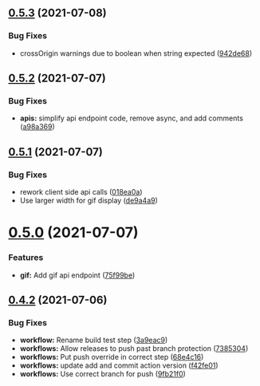## [0.5.3](https://github.com/bsord/weatherdrop/compare/0.5.2...0.5.3) (2021-07-08)


### Bug Fixes

* crossOrigin warnings due to boolean when string expected ([942de68](https://github.com/bsord/weatherdrop/commit/942de683e05f4882d05dc0f9a85cef8020f8444c))



## [0.5.2](https://github.com/bsord/weatherdrop/compare/0.5.1...0.5.2) (2021-07-07)


### Bug Fixes

* **apis:** simplify api endpoint code, remove async, and add comments ([a98a369](https://github.com/bsord/weatherdrop/commit/a98a3696254776c6aff5b0c9152e029d9008bce1))



## [0.5.1](https://github.com/bsord/weatherdrop/compare/0.5.0...0.5.1) (2021-07-07)


### Bug Fixes

* rework client side api calls ([018ea0a](https://github.com/bsord/weatherdrop/commit/018ea0a326a0e6978ef915a838b7ddfeeaeb2464))
* Use larger width for gif display ([de9a4a9](https://github.com/bsord/weatherdrop/commit/de9a4a91fa0368238dd575ada7b08581f9ee8043))



# [0.5.0](https://github.com/bsord/weatherdrop/compare/0.4.2...0.5.0) (2021-07-07)


### Features

* **gif:** Add gif api endpoint ([75f99be](https://github.com/bsord/weatherdrop/commit/75f99bed5ca2730ff6652adca4ca9972f7192db1))



## [0.4.2](https://github.com/bsord/weatherdrop/compare/0.4.1...0.4.2) (2021-07-06)


### Bug Fixes

* **workflow:** Rename build test step ([3a9eac9](https://github.com/bsord/weatherdrop/commit/3a9eac988b3c0d4b17f7c36f12e36931b7162e13))
* **workflows:** Allow releases to push past branch protection ([7385304](https://github.com/bsord/weatherdrop/commit/7385304a294015e1ae785796e203a85b9eb4ee54))
* **workflows:** Put push override in correct step ([68e4c16](https://github.com/bsord/weatherdrop/commit/68e4c16c4c8c09216d0e36814f5059f339b94f1f))
* **workflows:** update add and commit action version ([f42fe01](https://github.com/bsord/weatherdrop/commit/f42fe01144cfb9ec7dbb24df6107e76a4e95b14a))
* **workflows:** Use correct branch for push ([9fb21f0](https://github.com/bsord/weatherdrop/commit/9fb21f0b48fe241da4912c057f5e5d086edf4e0e))



